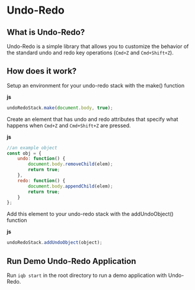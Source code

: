 # Undo-Redo

## What is Undo-Redo?
Undo-Redo is a simple library that allows you to customize the behavior of the standard undo and redo key operations (`Cmd+Z` and `Cmd+Shift+Z`).

## How does it work?
Setup an environment for your undo-redo stack with the make() function 

**js**
```javascript
undoRedoStack.make(document.body, true);
```

Create an element that has undo and redo attributes that specify what happens when `Cmd+Z` and `Cmd+Shift+Z` are pressed.

**js**
```javascript
//an example object
const obj = {
    undo: function() {
        document.body.removeChild(elem);
        return true;
    },
    redo: function() {
        document.body.appendChild(elem);
        return true;
    }
};
```

Add this element to your undo-redo stack with the addUndoObject() function

**js**
```javascript
undoRedoStack.addUndoObject(object);
```

## Run Demo Undo-Redo Application
Run `iqb start` in the root directory to run a demo application with Undo-Redo.
